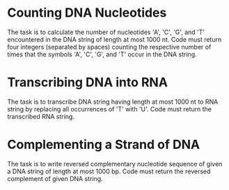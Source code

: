 # Counting DNA Nucleotides

The task is to calculate the number of nucleotides 'A', 'C', 'G', and 'T' encountered in the DNA string of length at most 1000 nt. Code must return four integers (separated by spaces) counting the respective number of times that the symbols 'A', 'C', 'G', and 'T' occur in the DNA string.

# Transcribing DNA into RNA

The task is to transcribe DNA string having length at most 1000 nt to RNA string by replacing all occurrences of 'T' with 'U'. Code must return the transcribed RNA string.

# Complementing a Strand of DNA

The task is to write reversed complementary nucleotide sequence of given a DNA string of length at most 1000 bp. Code must return the reversed complement of given DNA string.
